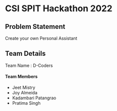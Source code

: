 
# CSI SPIT Hackathon 2022 
## Problem Statement
Create your own Personal Assistant


## Team Details
Team Name : D-Coders
#### Team Members

- Jeet Mistry
- Joy Almeida 
- Kadambari Patangrao
- Pratima Singh
